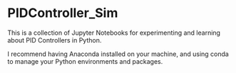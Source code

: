 # PIDController_Sim

This is a collection of Jupyter Notebooks for experimenting and learning about PID Controllers in Python. 

I recommend having Anaconda installed on your machine, and using conda to manage your Python environments and packages. 


